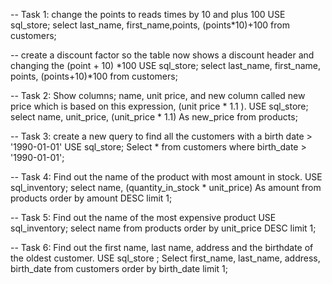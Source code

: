 
-- Task 1: change the points to reads times by 10 and plus 100
USE sql_store;
select last_name, first_name,points, (points*10)+100
from customers;

-- create a discount factor so the table now shows a discount header and changing the (point + 10) *100
USE sql_store;
select last_name, first_name, points, (points+10)*100
from customers;

-- Task 2: Show columns; name, unit price, and new column called new price which is based on this expression, (unit price * 1.1 ).
USE sql_store;
select name, unit_price, (unit_price * 1.1) As new_price
from products;

-- Task 3: create a new query to find all the customers with a birth date > '1990-01-01'
USE sql_store;
Select * 
from customers 
where birth_date > '1990-01-01';

-- Task 4: Find out the name of the product with most amount in stock.
USE sql_inventory;
select  name, (quantity_in_stock * unit_price) As amount
 from products 
 order by amount DESC
 limit 1;
 
 -- Task 5: Find out the name of the most expensive product
 USE sql_inventory;
 select name
 from products
 order by unit_price DESC
 limit 1;
 
 -- Task 6: Find out the first name, last name, address and the birthdate of the oldest customer.
USE sql_store ;
Select first_name, last_name, address, birth_date
from customers
order by birth_date
limit 1;
